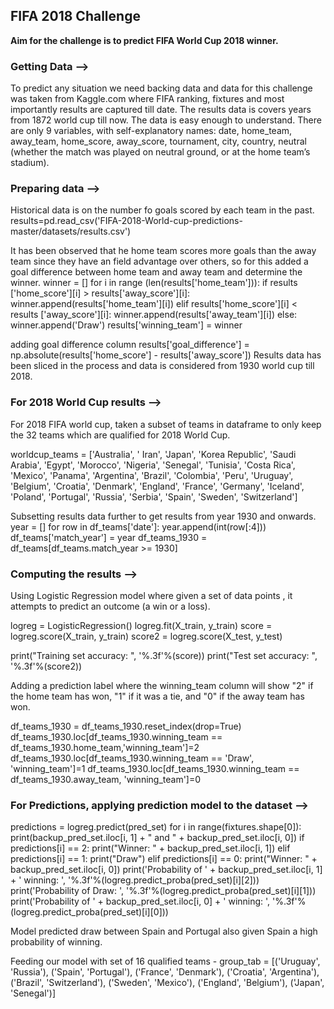## FIFA 2018 Challenge

**Aim for the challenge is to predict FIFA World Cup 2018 winner.**

### Getting Data --> 

To predict any situation we need backing data and data for this challenge was taken from Kaggle.com where FIFA ranking, fixtures and most importantly results are captured till date.
The results data is covers years from 1872 world cup till now.
The data is easy enough to understand. There are only 9 variables, with self-explanatory names: date, home_team, away_team, home_score, away_score, tournament, city, country, neutral (whether the match was played on neutral ground, or at the home team’s stadium).

### Preparing data --> 

Historical data is on the number fo goals scored by each team in the past.
results=pd.read_csv('FIFA-2018-World-cup-predictions-master/datasets/results.csv')

It has been observed that he home team scores more goals than the away team since they have an field advantage over others, so for this added a goal difference between home team and away team and determine the winner.
winner = []
for i in range (len(results['home_team'])):
    if results ['home_score'][i] > results['away_score'][i]:
        winner.append(results['home_team'][i])
    elif results['home_score'][i] < results ['away_score'][i]:
        winner.append(results['away_team'][i])
    else:
        winner.append('Draw')
results['winning_team'] = winner

adding goal difference column
results['goal_difference'] = np.absolute(results['home_score'] - results['away_score'])
Results data has been sliced in the process and data is considered from 1930 world cup till 2018.

### For 2018 World Cup results -->
For 2018 FIFA world cup, taken a subset of teams in dataframe to only keep the 32 teams which are qualified for 2018 World Cup.

worldcup_teams = ['Australia', ' Iran', 'Japan', 'Korea Republic', 
            'Saudi Arabia', 'Egypt', 'Morocco', 'Nigeria', 
            'Senegal', 'Tunisia', 'Costa Rica', 'Mexico', 
            'Panama', 'Argentina', 'Brazil', 'Colombia', 
            'Peru', 'Uruguay', 'Belgium', 'Croatia', 
            'Denmark', 'England', 'France', 'Germany', 
            'Iceland', 'Poland', 'Portugal', 'Russia', 
            'Serbia', 'Spain', 'Sweden', 'Switzerland']
            
Subsetting results data further to get results from year 1930 and onwards.
year = []
for row in df_teams['date']:
    year.append(int(row[:4]))
df_teams['match_year'] = year
df_teams_1930 = df_teams[df_teams.match_year >= 1930]


### Computing the results --> 
Using Logistic Regression model where given a set of data points , it attempts to predict an outcome (a win or a loss).

logreg = LogisticRegression()
logreg.fit(X_train, y_train)
score = logreg.score(X_train, y_train)
score2 = logreg.score(X_test, y_test)

print("Training set accuracy: ", '%.3f'%(score))
print("Test set accuracy: ", '%.3f'%(score2))

Adding a prediction label where the winning_team column will show "2" if the home team has won, "1" if it was a tie, and "0" if the away team has won.

df_teams_1930 = df_teams_1930.reset_index(drop=True)
df_teams_1930.loc[df_teams_1930.winning_team == df_teams_1930.home_team,'winning_team']=2
df_teams_1930.loc[df_teams_1930.winning_team == 'Draw', 'winning_team']=1
df_teams_1930.loc[df_teams_1930.winning_team == df_teams_1930.away_team, 'winning_team']=0

### For Predictions, applying prediction model to the dataset -->

predictions = logreg.predict(pred_set)
for i in range(fixtures.shape[0]):
    print(backup_pred_set.iloc[i, 1] + " and " + backup_pred_set.iloc[i, 0])
    if predictions[i] == 2:
        print("Winner: " + backup_pred_set.iloc[i, 1])
    elif predictions[i] == 1:
        print("Draw")
    elif predictions[i] == 0:
        print("Winner: " + backup_pred_set.iloc[i, 0])
    print('Probability of ' + backup_pred_set.iloc[i, 1] + ' winning: ', '%.3f'%(logreg.predict_proba(pred_set)[i][2]))
    print('Probability of Draw: ', '%.3f'%(logreg.predict_proba(pred_set)[i][1]))
    print('Probability of ' + backup_pred_set.iloc[i, 0] + ' winning: ', '%.3f'%(logreg.predict_proba(pred_set)[i][0]))

Model predicted  draw between Spain and Portugal also given Spain a high probability of winning. 

Feeding our model with set of 16 qualified teams -
group_tab = [('Uruguay', 'Russia'),
            ('Spain', 'Portugal'),
            ('France', 'Denmark'),
            ('Croatia', 'Argentina'),
            ('Brazil', 'Switzerland'),
			('Sweden', 'Mexico'),
            ('England', 'Belgium'),
            ('Japan', 'Senegal')]
            
    
